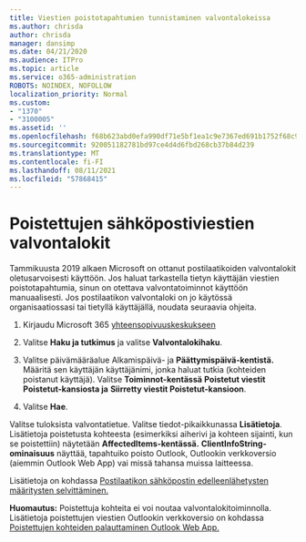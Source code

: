 ```yaml
---
title: Viestien poistotapahtumien tunnistaminen valvontalokeissa
ms.author: chrisda
author: chrisda
manager: dansimp
ms.date: 04/21/2020
ms.audience: ITPro
ms.topic: article
ms.service: o365-administration
ROBOTS: NOINDEX, NOFOLLOW
localization_priority: Normal
ms.custom:
- "1370"
- "3100005"
ms.assetid: ''
ms.openlocfilehash: f68b623abd0efa990df71e5bf1ea1c9e7367ed691b1752f68c971e973922a63d
ms.sourcegitcommit: 920051182781bd97ce4d4d6fbd268cb37b84d239
ms.translationtype: MT
ms.contentlocale: fi-FI
ms.lasthandoff: 08/11/2021
ms.locfileid: "57868415"
---
```

# <a name="audit-logs-for-deleted-email-messages"></a>Poistettujen sähköpostiviestien valvontalokit

Tammikuusta 2019 alkaen Microsoft on ottanut postilaatikoiden valvontalokit oletusarvoisesti käyttöön. Jos haluat tarkastella tietyn käyttäjän viestien poistotapahtumia, sinun on otettava valvontatoiminnot käyttöön manuaalisesti. Jos postilaatikon valvontaloki on jo käytössä organisaatiossasi tai tietyllä käyttäjällä, noudata seuraavia ohjeita.

1. Kirjaudu Microsoft 365 [yhteensopivuuskeskukseen](https://protection.office.com/)

2. Valitse **Haku ja tutkimus** ja valitse **Valvontalokihaku**.

3. Valitse päivämääräalue Alkamispäivä- ja **Päättymispäivä-kentistä.**  Määritä sen käyttäjän käyttäjänimi, jonka haluat tutkia (kohteiden poistanut käyttäjä). Valitse **Toiminnot-kentässä** **Poistetut viestit Poistetut-kansiosta ja** **Siirretty viestit Poistetut-kansioon**.

4. Valitse **Hae**.

Valitse tuloksista valvontatietue. Valitse tiedot-pikaikkunassa **Lisätietoja**. Lisätietoja poistetusta kohteesta (esimerkiksi aiherivi ja kohteen sijainti, kun se poistettiin) näytetään **AffectedItems-kentässä.** **ClientInfoString-ominaisuus** näyttää, tapahtuiko poisto Outlook, Outlookin verkkoversio (aiemmin Outlook Web App) vai missä tahansa muissa laitteessa.

Lisätietoja on kohdassa [Postilaatikon sähköpostin edelleenlähetysten määritysten selvittäminen.](https://docs.microsoft.com/microsoft-365/compliance/auditing-troubleshooting-scenarios#determine-if-a-user-deleted-email-items)

**Huomautus:** Poistettuja kohteita ei voi noutaa valvontalokitoiminnolla. Lisätietoja poistettujen viestien Outlookin verkkoversio on kohdassa [Poistettujen kohteiden palauttaminen Outlook Web App.](https://support.office.com/article/C3D8FC15-EEEF-4F1C-81DF-E27964B7EDD4)
